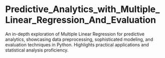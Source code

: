 # Predictive_Analytics_with_Multiple_Linear_Regression_And_Evaluation
An in-depth exploration of Multiple Linear Regression for predictive analytics, showcasing data preprocessing, sophisticated modeling, and evaluation techniques in Python. Highlights practical applications and statistical analysis proficiency.
